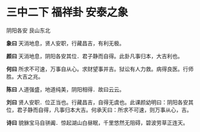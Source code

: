 # 三中二下 福祥卦 安泰之象

阴阳各安 艮山东北

**象曰** 天消地息，贤人安职，行藏昌吉，有利无极。

**颜曰** 天消地息，阴阳各安其位．君子静而自得。此卦凡事归本，大吉利也。

**何曰** 所求不可速，万事自从心。求财望事并吉。狱讼有人力救。病得良医。行师胜。大吉之兆。

**陈曰** 人道强盛，地道纯美，阴阳相得．故曰云云。

**刘曰** 贤人安职．位正当也。行藏昌吉，自得无虞也。此课颜幼明曰：阴阳各安其位，君子静而自得，凡事归本大吉。何承天曰：所求不可速，则万事从心，吉。

**诗曰** 貌貅宝马自骈阗．惊起湖山白昼眠，千里悠然无阻碍，碧波劳草正连天。
